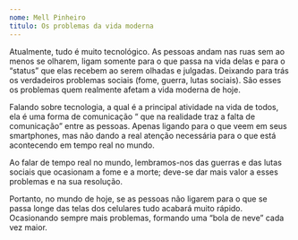 ```yaml
---
nome: Mell Pinheiro
titulo: Os problemas da vida moderna
---
```


Atualmente, tudo é muito tecnológico. As pessoas andam nas ruas sem ao menos se olharem, ligam somente  para o que passa na vida delas e para o “status” que elas recebem ao serem olhadas e julgadas. Deixando para trás os verdadeiros problemas sociais (fome, guerra, lutas sociais). São esses os problemas quem realmente afetam a vida moderna de hoje.

Falando sobre tecnologia, a qual é a principal atividade na vida de todos, ela é uma forma de comunicação “ que na realidade traz a falta de comunicação” entre as pessoas. Apenas ligando para o que veem em seus smartphones, mas não dando a real atenção necessária para o que está acontecendo em tempo real no mundo.

Ao falar de tempo real no mundo, lembramos-nos das guerras e das lutas sociais que ocasionam a fome e a morte; deve-se dar mais valor a esses problemas e na sua resolução.

Portanto, no mundo de hoje, se as pessoas não ligarem para o que se passa longe das telas dos celulares tudo acabará muito rápido. Ocasionando sempre mais problemas, formando uma “bola de neve” cada vez maior.

